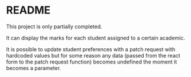 # README

This project is only partially completed.

It can display the marks for each student assigned to a certain academic.

It is possible to update student preferences with a patch request with hardcoded values but for some reason any data (passed from the react form to the patch request function) becomes undefined the moment it becomes a parameter.
